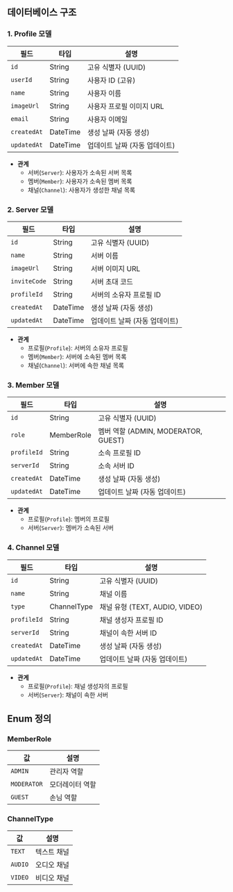 ## 데이터베이스 구조

### 1. Profile 모델

| 필드        | 타입     | 설명                          |
| ----------- | -------- | ----------------------------- |
| `id`        | String   | 고유 식별자 (UUID)            |
| `userId`    | String   | 사용자 ID (고유)              |
| `name`      | String   | 사용자 이름                   |
| `imageUrl`  | String   | 사용자 프로필 이미지 URL      |
| `email`     | String   | 사용자 이메일                 |
| `createdAt` | DateTime | 생성 날짜 (자동 생성)         |
| `updatedAt` | DateTime | 업데이트 날짜 (자동 업데이트) |

- **관계**
  - 서버(`Server`): 사용자가 소속된 서버 목록
  - 멤버(`Member`): 사용자가 소속된 멤버 목록
  - 채널(`Channel`): 사용자가 생성한 채널 목록

### 2. Server 모델

| 필드         | 타입     | 설명                          |
| ------------ | -------- | ----------------------------- |
| `id`         | String   | 고유 식별자 (UUID)            |
| `name`       | String   | 서버 이름                     |
| `imageUrl`   | String   | 서버 이미지 URL               |
| `inviteCode` | String   | 서버 초대 코드                |
| `profileId`  | String   | 서버의 소유자 프로필 ID       |
| `createdAt`  | DateTime | 생성 날짜 (자동 생성)         |
| `updatedAt`  | DateTime | 업데이트 날짜 (자동 업데이트) |

- **관계**
  - 프로필(`Profile`): 서버의 소유자 프로필
  - 멤버(`Member`): 서버에 소속된 멤버 목록
  - 채널(`Channel`): 서버에 속한 채널 목록

### 3. Member 모델

| 필드        | 타입       | 설명                                |
| ----------- | ---------- | ----------------------------------- |
| `id`        | String     | 고유 식별자 (UUID)                  |
| `role`      | MemberRole | 멤버 역할 (ADMIN, MODERATOR, GUEST) |
| `profileId` | String     | 소속 프로필 ID                      |
| `serverId`  | String     | 소속 서버 ID                        |
| `createdAt` | DateTime   | 생성 날짜 (자동 생성)               |
| `updatedAt` | DateTime   | 업데이트 날짜 (자동 업데이트)       |

- **관계**
  - 프로필(`Profile`): 멤버의 프로필
  - 서버(`Server`): 멤버가 소속된 서버

### 4. Channel 모델

| 필드        | 타입        | 설명                           |
| ----------- | ----------- | ------------------------------ |
| `id`        | String      | 고유 식별자 (UUID)             |
| `name`      | String      | 채널 이름                      |
| `type`      | ChannelType | 채널 유형 (TEXT, AUDIO, VIDEO) |
| `profileId` | String      | 채널 생성자 프로필 ID          |
| `serverId`  | String      | 채널이 속한 서버 ID            |
| `createdAt` | DateTime    | 생성 날짜 (자동 생성)          |
| `updatedAt` | DateTime    | 업데이트 날짜 (자동 업데이트)  |

- **관계**
  - 프로필(`Profile`): 채널 생성자의 프로필
  - 서버(`Server`): 채널이 속한 서버

## Enum 정의

### MemberRole

| 값          | 설명            |
| ----------- | --------------- |
| `ADMIN`     | 관리자 역할     |
| `MODERATOR` | 모더레이터 역할 |
| `GUEST`     | 손님 역할       |

### ChannelType

| 값      | 설명        |
| ------- | ----------- |
| `TEXT`  | 텍스트 채널 |
| `AUDIO` | 오디오 채널 |
| `VIDEO` | 비디오 채널 |
